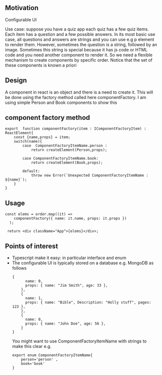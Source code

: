 <h2>Motivation</h2>
<p>Configurable UI<p>
 Use case: suppose you have a quiz app each quiz has a few quiz items. Each item has a question and a few possible answers. In its most basic use case, all questions and answers are strings and you can use e.g p element to render them. However, sometimes the question is a string, followed by an image. Sometimes this string is special because it has js code or HTML code and you need another component to render it. So we need a flexible mechanism to create components by specific order. Notice  that the set of these components is known a priori



<h2>Design</h2>
A component in react is an object and there is a need to create it. This will be done using the factory method called here componentFactory. I am using simple Person and Book components to show this


<h2>component factory method</h2>

```
export  function componentFactory(item : IComponentFactoryItem) : ReactElement{
    const {name,props} = item;
    switch(name){
        case  ComponentFactoryItemName.person :
            return createElement(Person,props);

        case ComponentFactoryItemName.book:
            return createElement(Book,props);                        

        default:
            throw new Error(`Unexpected ComponentFactoryItemName : ${name}`);
    }
}

```

<h2>Usage</h2>

```
const elems = order.map((it) =>
    componentFactory({ name: it.name, props: it.props })
  );

 return <div className="App">{elems}</div>;
```

<h2>Points of interest</h2>
<ul>
<li>Typescript make it easy: in particular interface and enum</li>
<li>The configurable UI is typically stored on a database e.g. MongoDB as follows


```
{
      name: 0,
      props: { name: "Jim Smith", age: 33 },
    },
    {
      name: 1,
      props: { name: "Bible", Description: "Holly stuff", pages: 123 },
    },
    {
      name: 0,
      props: { name: "John Doe", age: 56 },
    }
}
```

You might want to use ComponentFactoryItemName with strings to make this clear e.g.


```
export enum ComponentFactoryItemName{
    person='person' , 
    book='book'
}
```

</li>
</ul>


